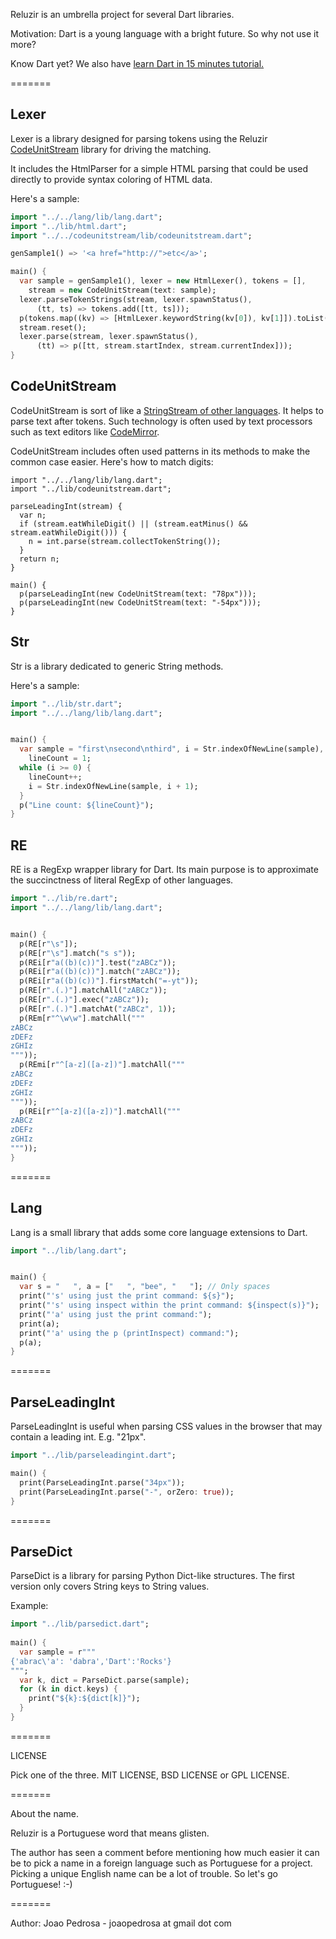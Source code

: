 Reluzir is an umbrella project for several Dart libraries.

Motivation: Dart is a young language with a bright future. So why not use it
more?

Know Dart yet? We also have [learn Dart in 15 minutes tutorial.](https://github.com/jpedrosa/reluzir/blob/master/learn_dart_in_15_minutes/learn_dart_in_15_minutes.dart)

=======

Lexer
-----

Lexer is a library designed for parsing tokens using the Reluzir [CodeUnitStream](https://github.com/jpedrosa/reluzir/tree/master/codeunitstream) library for driving the matching.

It includes the HtmlParser for a simple HTML parsing that could be used directly to provide syntax coloring of HTML data.

Here's a sample:

```dart
import "../../lang/lib/lang.dart";
import "../lib/html.dart";
import "../../codeunitstream/lib/codeunitstream.dart";

genSample1() => '<a href="http://">etc</a>';

main() {
  var sample = genSample1(), lexer = new HtmlLexer(), tokens = [],
    stream = new CodeUnitStream(text: sample);
  lexer.parseTokenStrings(stream, lexer.spawnStatus(), 
      (tt, ts) => tokens.add([tt, ts]));
  p(tokens.map((kv) => [HtmlLexer.keywordString(kv[0]), kv[1]]).toList());
  stream.reset();
  lexer.parse(stream, lexer.spawnStatus(),
      (tt) => p([tt, stream.startIndex, stream.currentIndex]));
}
```

CodeUnitStream
--------------

CodeUnitStream is sort of like a [StringStream of other languages](http://www.cplusplus.com/reference/sstream/stringstream/). It helps to parse text after tokens. Such technology is often used by text processors such as text editors like [CodeMirror](https://github.com/marijnh/CodeMirror/blob/master/mode/xml/index.html).

CodeUnitStream includes often used patterns in its methods to make the common case easier. Here's how to match digits:

```
import "../../lang/lib/lang.dart";
import "../lib/codeunitstream.dart";

parseLeadingInt(stream) {
  var n;
  if (stream.eatWhileDigit() || (stream.eatMinus() && stream.eatWhileDigit())) {
    n = int.parse(stream.collectTokenString());
  }
  return n;
}

main() {
  p(parseLeadingInt(new CodeUnitStream(text: "78px")));
  p(parseLeadingInt(new CodeUnitStream(text: "-54px")));
}
```

Str
---

Str is a library dedicated to generic String methods.

Here's a sample:

```dart
import "../lib/str.dart";
import "../../lang/lib/lang.dart";


main() {
  var sample = "first\nsecond\nthird", i = Str.indexOfNewLine(sample),
    lineCount = 1;
  while (i >= 0) {
    lineCount++;
    i = Str.indexOfNewLine(sample, i + 1);
  }
  p("Line count: ${lineCount}");
}
```

RE
--

RE is a RegExp wrapper library for Dart. Its main purpose is to approximate the succinctness of literal RegExp of other languages.

```dart
import "../lib/re.dart";
import "../../lang/lib/lang.dart";


main() {
  p(RE[r"\s"]);
  p(RE[r"\s"].match("s s"));
  p(REi[r"a((b)(c))"].test("zABCz"));
  p(REi[r"a((b)(c))"].match("zABCz"));
  p(REi[r"a((b)(c))"].firstMatch("=-yt"));
  p(RE[r".(.)"].matchAll("zABCz"));
  p(RE[r".(.)"].exec("zABCz"));
  p(RE[r".(.)"].matchAt("zABCz", 1));
  p(REm[r"^\w\w"].matchAll("""
zABCz
zDEFz
zGHIz
"""));
  p(REmi[r"^[a-z]([a-z])"].matchAll("""
zABCz
zDEFz
zGHIz
"""));
  p(REi[r"^[a-z]([a-z])"].matchAll("""
zABCz
zDEFz
zGHIz
"""));
}
```

=======

Lang
----

Lang is a small library that adds some core language extensions to Dart.

```dart
import "../lib/lang.dart";


main() {
  var s = "   ", a = ["   ", "bee", "   "]; // Only spaces
  print("'s' using just the print command: ${s}");
  print("'s' using inspect within the print command: ${inspect(s)}");
  print("'a' using just the print command:");
  print(a);
  print("'a' using the p (printInspect) command:");
  p(a);
}
```

=======

ParseLeadingInt
---------------

ParseLeadingInt is useful when parsing CSS values in the browser that may contain a leading int. E.g. "21px".

```dart
import "../lib/parseleadingint.dart";

main() {
  print(ParseLeadingInt.parse("34px"));
  print(ParseLeadingInt.parse("-", orZero: true));
}
```

=======

ParseDict
---------

ParseDict is a library for parsing Python Dict-like structures. The first
version only covers String keys to String values.

Example:

```dart
import "../lib/parsedict.dart";
    
main() {
  var sample = r"""
{'abrac\'a': 'dabra','Dart':'Rocks'}
""";
  var k, dict = ParseDict.parse(sample);
  for (k in dict.keys) {
    print("${k}:${dict[k]}");
  }
}
```

=======

LICENSE

Pick one of the three. MIT LICENSE, BSD LICENSE or GPL LICENSE.

=======

About the name.

Reluzir is a Portuguese word that means glisten.

The author has seen a comment before mentioning how much easier it can be to
pick a name in a foreign language such as Portuguese for a project. Picking a 
unique English name can be a lot of trouble. So let's go Portuguese! :-)

=======

Author: Joao Pedrosa - joaopedrosa at gmail dot com



